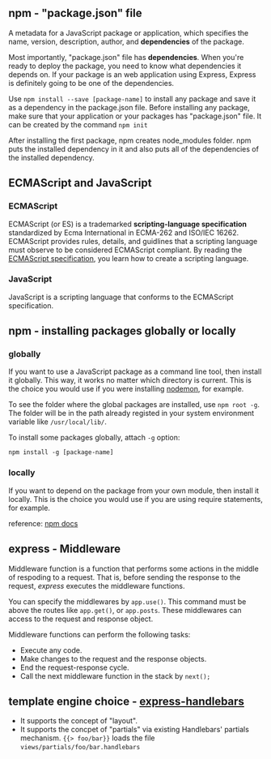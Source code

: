 ## npm - "package.json" file
A metadata for a JavaScript package or application, which specifies the name, version, description, author, and **dependencies** of the package.

Most importantly, "package.json" file has **dependencies**. When you're ready to deploy the package, you need to know what dependencies it depends on. If your package is an web application using Express, Express is definitely going to be one of the dependencies.

Use `npm install --save [package-name]` to install any package and save it as a dependency in the package.json file. Before installing any package, make sure that your application or your packages has "package.json" file. It can be created by the command `npm init`

After installing the first package, npm creates node_modules folder. npm puts the installed dependency in it and also puts all of the dependencies of the installed dependency.


## ECMAScript and JavaScript
### ECMAScript
ECMAScript (or ES) is a trademarked **scripting-language specification** standardized by Ecma International in ECMA-262 and ISO/IEC 16262. ECMAScript provides rules, details, and guidlines that a scripting language must observe to be considered ECMAScript compliant. By reading the [ECMAScript specification](https://www.ecma-international.org/publications/standards/Ecma-262.htm), you learn how to create a scripting language.

### JavaScript
JavaScript is a scripting language that conforms to the ECMAScript specification.


## npm - installing packages globally or locally
### globally
If you want to use a JavaScript package as a command line tool, then install it globally. This way, it works no matter which directory is current. This is the choice you would use if you were installing [nodemon](https://www.npmjs.com/package/nodemon), for example.

To see the folder where the global packages are installed, use `npm root -g`. The folder will be in the path already registed in your system environment variable like `/usr/local/lib/`.

To install some packages globally, attach `-g` option:

`npm install -g [package-name]`

### locally
If you want to depend on the package from your own module, then install it locally. This is the choice you would use if you are using require statements, for example.

reference: [npm docs](https://docs.npmjs.com/getting-started/installing-npm-packages-globally)


## express - Middleware
Middleware function is a function that performs some actions in the middle of respoding to a request. That is, before sending the response to the request, *express* executes the middleware functions.

You can specify the middlewares by `app.use()`. This command must be above the routes like `app.get()`, or `app.posts`. These middlewares can access to the request and response object.

Middleware functions can perform the following tasks:
- Execute any code.
- Make changes to the request and the response objects.
- End the request-response cycle.
- Call the next middleware function in the stack by `next();`


## template engine choice - [express-handlebars](https://www.npmjs.com/package/express-handlebars)
- It supports the concept of "layout".
- It supports the concpet of "partials" via existing Handlebars' partials mechanism.
`{{> foo/bar}}` loads the file `views/partials/foo/bar.handlebars`